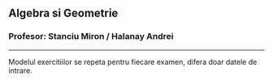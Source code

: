 ## Algebra si Geometrie
### Profesor: Stanciu Miron / Halanay Andrei
--------
Modelul exercitiilor se repeta pentru fiecare examen, difera doar datele de intrare.

